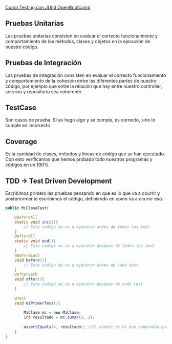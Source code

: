 [Curso Testing con JUnit OpenBootcamp](https://www.youtube.com/playlist?list=PLkVpKYNT_U9fG0qEEXIvT9nJrMPZK6ORn)
## Pruebas Unitarias
Las pruebas unitarias consisten en evaluar el correcto funcionamiento y comportamiento de los métodos, clases y objetos en la ejecución de nuestro código.
## Pruebas de Integración 
Las pruebas de integración consisten en evaluar el correcto funcionamiento y comportamiento de la cohesión entre las diferentes partes de nuestro código, por ejemplo que entre la relación que hay entre nuestro controller, servicio y repositorio sea coherente. 

## TestCase
Son casos de prueba. Si yo hago algo y se cumple, es correcto, sino lo cumple es incorrecto

## Coverage
Es la cantidad de clases, métodos y lineas de código que se han ejecutado. Con esto verificamos que hemos probado todo nuestros programas y códigos en un 100%.

## **TDD** -> **T**est **D**riven **D**evelopment
Escribimos primero las pruebas pensando en que es lo que va a ocurrir y posteriormente escribimos el código, definiendo en como va a ocurrir eso.


```java 
public MiClaseTest{

	@BeforeAll
	static void init(){
		// Este codigo se va a ejecutar antes de todos los test
	}
	@AfterAll
	static void end(){
		// Este codigo se va a ejecutar despues de todos los test
	}
	@BeforeEach
	void before(){
		// Este codigo se va a ejecutar antes de cada test
	}
	@AfterEach
	void after(){
		// Este codigo se va a ejecutar despues de cada test
	}
	
	@Test
	void miPrimerTest(){
		
		MiClase mc = new MiClase;
		int resultado = mc.sumar(2, 2);
		
		assertEquals(4, resultado); //El assert es el que comprueba que lo que estoy obteniendo sea igual a lo que se espera como resultado
	}
}
```